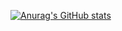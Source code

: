 [![Anurag's GitHub stats](https://github-readme-stats.vercel.app/api?username=anuraghazra)](https://github.com/JustJal/github-readme-stats)
